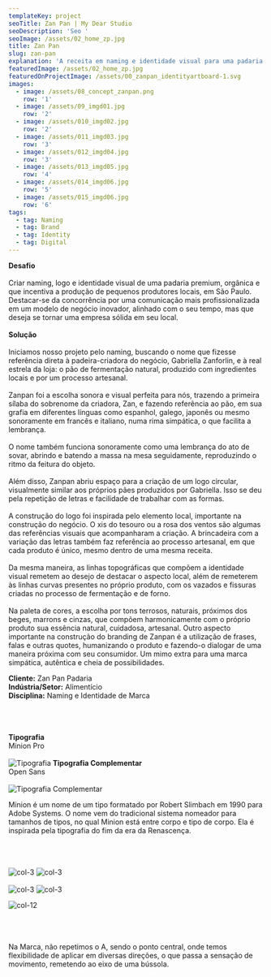 ```yaml
---
templateKey: project
seoTitle: Zan Pan | My Dear Studio
seoDescription: 'Seo '
seoImage: /assets/02_home_zp.jpg
title: Zan Pan
slug: zan-pan
explanation: 'A receita em naming e identidade visual para uma padaria artesanal, que investe em ingredientes locais e fermentação natural.'
featuredImage: /assets/02_home_zp.jpg
featuredOnProjectImage: /assets/00_zanpan_identityartboard-1.svg
images:
  - image: /assets/08_concept_zanpan.png
    row: '1'
  - image: /assets/09_imgd01.jpg
    row: '2'
  - image: /assets/010_imgd02.jpg
    row: '2'
  - image: /assets/011_imgd03.jpg
    row: '3'
  - image: /assets/012_imgd04.jpg
    row: '3'
  - image: /assets/013_imgd05.jpg
    row: '4'
  - image: /assets/014_imgd06.jpg
    row: '5'
  - image: /assets/015_imgd06.jpg
    row: '6'
tags:
  - tag: Naming
  - tag: Brand
  - tag: Identity
  - tag: Digital
---
```


**Desafio**
<br><br>
Criar naming, logo e identidade visual de uma padaria premium, orgânica e que incentiva a produção de pequenos produtores locais, em São Paulo.
Destacar-se da concorrência por uma comunicação mais profissionalizada em um modelo de negócio inovador, alinhado com o seu tempo, mas que deseja se tornar uma empresa sólida em seu local.
<br><br>
**Solução**
<br><br>
Iniciamos nosso projeto pelo naming, buscando o nome que fizesse referência direta à padeira-criadora do negócio, Gabriella Zanforlin, e à real estrela da loja: o pão de fermentação natural, produzido com ingredientes locais e por um processo artesanal.
<br><br>
Zanpan foi a escolha sonora e visual perfeita para nós, trazendo a primeira sílaba do sobrenome da criadora, Zan, e fazendo referência ao pão, em sua grafia em diferentes línguas como espanhol, galego, japonês ou mesmo sonoramente em francês e italiano, numa rima simpática, o que facilita a lembrança.
<br><br>
O nome também funciona sonoramente como uma lembrança do ato de sovar, abrindo e batendo a massa na mesa seguidamente, reproduzindo o ritmo da feitura do objeto.
<br><br>
Além disso, Zanpan abriu espaço para a criação de um logo circular, visualmente similar aos próprios pães produzidos por Gabriella. Isso se deu pela repetição de letras e facilidade de trabalhar com as formas.
<br><br>
A construção do logo foi inspirada pelo elemento local, importante na construção do negócio. O xis do tesouro ou a rosa dos ventos são algumas das referências visuais que acompanharam a criação. A brincadeira com a variação das letras também faz referência ao processo artesanal, em que cada produto é único, mesmo dentro de uma mesma receita.
<br><br>
Da mesma maneira, as linhas topográficas que compõem a identidade visual remetem ao desejo de destacar o aspecto local, além de remeterem às linhas curvas presentes no próprio produto, com os vazados e fissuras criadas no processo de fermentação e de forno.
<br><br>
Na paleta de cores, a escolha por tons terrosos, naturais, próximos dos beges, marrons e cinzas, que compõem harmonicamente com o próprio produto sua essência natural, cuidadosa, artesanal.
Outro aspecto importante na construção do branding de Zanpan é a utilização de frases, falas e outras quotes, humanizando o produto e fazendo-o dialogar de uma maneira próxima com seu consumidor. Um mimo extra para uma marca simpática, autêntica e cheia de possibilidades.

**Cliente:** 
Zan Pan Padaria
<br>
**Indústria/Setor:** 
Alimentício
<br>
**Disciplina:** 
Naming e Identidade de Marca
<br><br><br><br>

**Tipografia**
<br>
Minion Pro
<br><br>
![Tipografia](/assets/05_minionpro.png)
**Tipografia Complementar**
<br>
Open Sans
<br><br>
![Tipografia Complementar](/assets/06_opensans.png)

Minion é um nome de um tipo formatado por Robert Slimbach em 1990 para Adobe Systems. O nome vem do tradicional sistema nomeador para tamanhos de tipos, no qual Minion está entre corpo e tipo de corpo. Ela é inspirada pela tipografia do fim da era da Renascença.
<br><br><br><br>

![col-3](/assets/01_zanpan_logoartboard-1.svg)
![col-3](/assets/02_zanpan_logoartboard-1.svg)
<br><br>
![col-3](/assets/03_zanpan_logoartboard-1.svg)
![col-3](/assets/04_zanpan_logoartboard-1.svg)

![col-12](/assets/07_colors.png)
<br><br><br><br>

Na Marca, não repetimos o A, sendo o ponto central, onde temos flexibilidade de aplicar em diversas direções, o que passa a sensação de movimento, remetendo ao eixo de uma bússola.
<br><br><br><br>